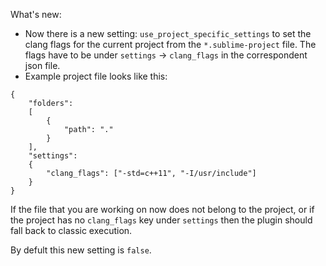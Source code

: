 What's new:

- Now there is a new setting: `use_project_specific_settings` to set the clang flags for the current project from the `*.sublime-project` file. The flags have to be under `settings` -> `clang_flags` in the correspondent json file.
- Example project file looks like this:
```
{
    "folders":
    [
        {
            "path": "."
        }
    ],
    "settings":
    {
        "clang_flags": ["-std=c++11", "-I/usr/include"]
    }
}
```

If the file that you are working on now does not belong to the project, or if the project has no `clang_flags` key under `settings` then the plugin should fall back to classic execution.

By defult this new setting is `false`.
